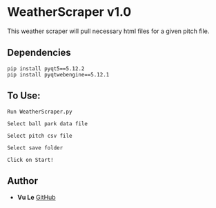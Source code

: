 # WeatherScraper v1.0

This weather scraper will pull necessary html files for a given pitch file.

## Dependencies
```
pip install pyqt5==5.12.2
pip install pyqtwebengine==5.12.1
```

## To Use:
```
Run WeatherScraper.py

Select ball park data file

Select pitch csv file

Select save folder

Click on Start!
```

## Author
* **Vu Le** [GitHub](https://www.github.com/vulevu121)
